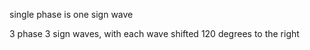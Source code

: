 single phase is one sign wave

3 phase 3 sign waves, with each wave shifted 120 degrees to the right
